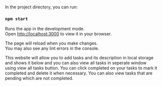 In the project directory, you can run:

### `npm start`

Runs the app in the development mode.\
Open [http://localhost:3000](http://localhost:3000) to view it in your browser.

The page will reload when you make changes.\
You may also see any lint errors in the console.

This website will allow you to add tasks and its description in local storage and shows it below and you can also view all tasks in seperate window using view all tasks button.
You can click completed on your tasks to mark it completed and delete it when necessary.
You can also view tasks that are pending which are not completed.




